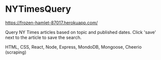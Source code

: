 # NYTimesQuery

https://frozen-hamlet-87017.herokuapp.com/

Query NY Times articles based on topic and published dates. Click 'save' next to the article to save the search.

HTML, CSS, React, Node, Express, MondoDB, Mongoose, Cheerio (scraping)


